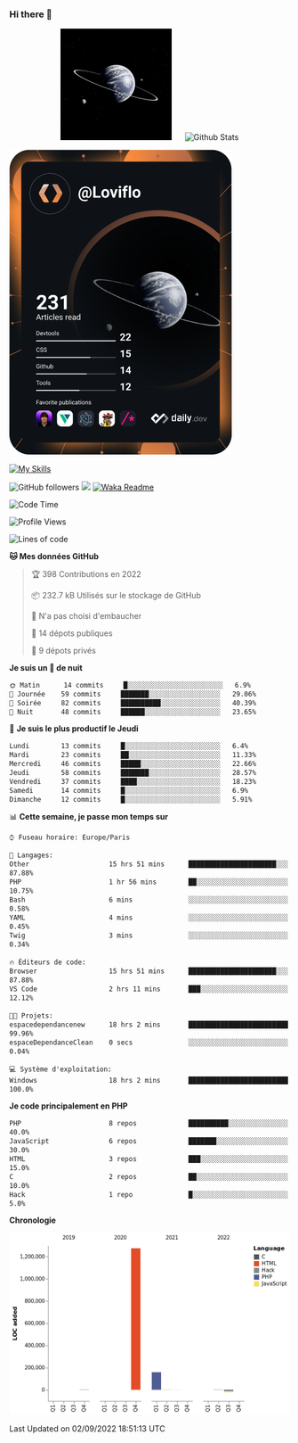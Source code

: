 ### Hi there 👋

<p align="center">
  <img src="https://github.com/Loviflo/Loviflo/blob/main/img/portrait.jpg" alt="Loviflo" height="200" style="margin-right: 20px"/>
  <img src="https://github-readme-stats.vercel.app/api?username=Loviflo&show_icons=true&theme=graywhite" alt="Github Stats" />
</p>

<a href="https://app.daily.dev/loviflo"><img src="https://github.com/loviflo/loviflo/blob/main/devcard.svg" width="400" alt="Loviflo's Dev Card"/></a>


[![My Skills](https://skillicons.dev/icons?i=php,laravel,symfony,mysql,js,ts,html,css,sass,angular,docker,webpack,vscode,figma,git,github,gitlab)](https://skillicons.dev)


![GitHub followers](https://img.shields.io/github/followers/Loviflo?label=Follow&style=social)
![](https://visitor-badge.glitch.me/badge?page_id=Loviflo.Loviflo)
[![Waka Readme](https://github.com/Loviflo/Loviflo/actions/workflows/update-stats.yml/badge.svg)](https://github.com/Loviflo/Loviflo/actions/workflows/update-stats.yml)

<!--START_SECTION:waka-->
![Code Time](http://img.shields.io/badge/Code%20Time-561%20hrs%2051%20mins-blue)

![Profile Views](http://img.shields.io/badge/Vues%20du%20profil-0-blue)

![Lines of code](https://img.shields.io/badge/Depuis%20Hello%20World%2C%20j%27ai%20%C3%A9crit-1%20Million%20Lignes%20de%20code-blue)

**🐱 Mes données GitHub** 

> 🏆 398 Contributions en 2022
 > 
> 📦 232.7 kB Utilisés sur le stockage de GitHub 
 > 
> 🚫 N'a pas choisi d'embaucher
 > 
> 📜 14 dépots publiques 
 > 
> 🔑 9 dépots privés  
 > 
**Je suis un 🦉 de nuit** 

```text
🌞 Matin      14 commits     █░░░░░░░░░░░░░░░░░░░░░░░░   6.9% 
🌆 Journée    59 commits     ███████░░░░░░░░░░░░░░░░░░   29.06% 
🌃 Soirée     82 commits     ██████████░░░░░░░░░░░░░░░   40.39% 
🌙 Nuit       48 commits     ██████░░░░░░░░░░░░░░░░░░░   23.65%

```
📅 **Je suis le plus productif le Jeudi** 

```text
Lundi        13 commits     █░░░░░░░░░░░░░░░░░░░░░░░░   6.4% 
Mardi        23 commits     ██░░░░░░░░░░░░░░░░░░░░░░░   11.33% 
Mercredi     46 commits     █████░░░░░░░░░░░░░░░░░░░░   22.66% 
Jeudi        58 commits     ███████░░░░░░░░░░░░░░░░░░   28.57% 
Vendredi     37 commits     ████░░░░░░░░░░░░░░░░░░░░░   18.23% 
Samedi       14 commits     █░░░░░░░░░░░░░░░░░░░░░░░░   6.9% 
Dimanche     12 commits     █░░░░░░░░░░░░░░░░░░░░░░░░   5.91%

```


📊 **Cette semaine, je passe mon temps sur** 

```text
⌚︎ Fuseau horaire: Europe/Paris

💬 Langages: 
Other                    15 hrs 51 mins      ██████████████████████░░░   87.88% 
PHP                      1 hr 56 mins        ██░░░░░░░░░░░░░░░░░░░░░░░   10.75% 
Bash                     6 mins              ░░░░░░░░░░░░░░░░░░░░░░░░░   0.58% 
YAML                     4 mins              ░░░░░░░░░░░░░░░░░░░░░░░░░   0.45% 
Twig                     3 mins              ░░░░░░░░░░░░░░░░░░░░░░░░░   0.34%

🔥 Éditeurs de code: 
Browser                  15 hrs 51 mins      ██████████████████████░░░   87.88% 
VS Code                  2 hrs 11 mins       ███░░░░░░░░░░░░░░░░░░░░░░   12.12%

🐱‍💻 Projets: 
espacedependancenew      18 hrs 2 mins       █████████████████████████   99.96% 
espaceDependanceClean    0 secs              ░░░░░░░░░░░░░░░░░░░░░░░░░   0.04%

💻 Système d'exploitation: 
Windows                  18 hrs 2 mins       █████████████████████████   100.0%

```

**Je code principalement en PHP** 

```text
PHP                      8 repos             ██████████░░░░░░░░░░░░░░░   40.0% 
JavaScript               6 repos             ███████░░░░░░░░░░░░░░░░░░   30.0% 
HTML                     3 repos             ███░░░░░░░░░░░░░░░░░░░░░░   15.0% 
C                        2 repos             ██░░░░░░░░░░░░░░░░░░░░░░░   10.0% 
Hack                     1 repo              █░░░░░░░░░░░░░░░░░░░░░░░░   5.0%

```


**Chronologie**

![Chart not found](https://raw.githubusercontent.com/Loviflo/Loviflo/main/charts/bar_graph.png) 


 Last Updated on 02/09/2022 18:51:13 UTC
<!--END_SECTION:waka-->
